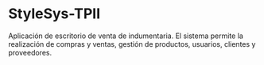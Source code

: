 # StyleSys-TPII
 Aplicación de escritorio de venta de indumentaria. El sistema permite la realización de compras y ventas, gestión de productos, usuarios, clientes y proveedores.
